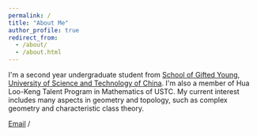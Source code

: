 ```yaml
---
permalink: /
title: "About Me"
author_profile: true
redirect_from: 
  - /about/
  - /about.html
---
```


I'm a second year undergraduate student from [School of Gifted Young](https://sgy.ustc.edu.cn/), [University of Science and Technology of China](https://www.ustc.edu.cn/). I'm also a member of Hua Loo-Keng Talent Program in Mathematics of USTC. My current interest includes many aspects in geometry and topology, such as complex geometry and characteristic class theory.



[Email](lcl20060401lcl@mail.ustc.edu.cn) / 
